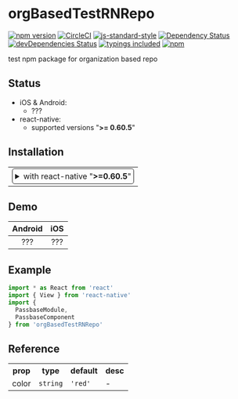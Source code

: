 <!-- Bootstrapped with make-react-native-package v0.60.3 -->

# orgBasedTestRNRepo
[![npm version](https://badge.fury.io/js/orgBasedTestRNRepo.svg)](https://badge.fury.io/js/orgBasedTestRNRepo)
[![CircleCI](https://circleci.com/gh/com/orgBasedTestRNRepo.svg?style=svg)](https://circleci.com/gh/com/orgBasedTestRNRepo)
[![js-standard-style](https://img.shields.io/badge/code%20style-standard-brightgreen.svg)](https://github.com/standard/standard)
[![Dependency Status](https://david-dm.org/kamrankhankhail/orgBasedTestRNRepo.svg)](https://david-dm.org/kamrankhankhail/orgBasedTestRNRepo)
[![devDependencies Status](https://david-dm.org/kamrankhankhail/orgBasedTestRNRepo/dev-status.svg)](https://david-dm.org/kamrankhankhail/orgBasedTestRNRepo?type=dev)
[![typings included](https://img.shields.io/badge/typings-included-brightgreen.svg?t=1495378566925)](package.json)
[![npm](https://img.shields.io/npm/l/express.svg)](https://www.npmjs.com/package/orgBasedTestRNRepo)

test npm package for organization based repo

## Status

- iOS & Android:
  - ???
- react-native:
  - supported versions "<strong>&gt;= 0.60.5</strong>"

## Installation

<table>
<td>
<details style="border: 1px solid; border-radius: 5px; padding: 5px">
  <summary>with react-native "<strong>&gt;=0.60.5</strong>"</summary>

### 0. Setup Swift and Kotlin

- Open your iOS project in Xcode and create empty Swift file and bridging header to enable Swift support
- Modify `android/build.gradle`:

  ```diff
  buildscript {
    ext {
      ...
  +   kotlinVersion = "1.3.50"
    }
  ...

    dependencies {
  +   classpath("org.jetbrains.kotlin:kotlin-gradle-plugin:${kotlinVersion}")
      ...
  ```

### 1. Install latest version from npm

`$ npm i orgBasedTestRNRepo -S`

### 2. Install pods

`$ cd ios && pod install && cd ..`

</details>
</td>
</table>

## Demo

 Android                                       |  iOS
:---------------------------------------------:|:---------------------------------------------:
???  |  ???

## Example

```jsx
import * as React from 'react'
import { View } from 'react-native'
import {
  PassbaseModule,
  PassbaseComponent
} from 'orgBasedTestRNRepo'

```

## Reference

<table>
  <tr>
    <th>prop</th>
    <th>type</th>
    <th>default</th>
    <th>desc</th>
  </tr>
  <tr>
    <td>color</td>
    <td><code>string</code></td>
    <td><code>'red'</code></td>
    <td>-</td>
  </tr>
</table>
